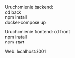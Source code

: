 Uruchomienie backend:  
cd back  
npm install  
docker-compose up  

Uruchomienie frontend:
cd front  
npm install   
npm start  

Web:
localhost:3001
